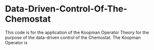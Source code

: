 # Data-Driven-Control-Of-The-Chemostat

This code is for the application of the Koopman Operator Theory for the purpose of the data-driven control of the Chemostat. The Koopman Operator is 